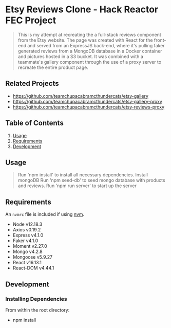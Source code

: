 # Etsy Reviews Clone - Hack Reactor FEC Project

> This is my attempt at recreating the a full-stack reviews component from the Etsy website.
> The page was created with React for the front-end and served from an ExpressJS back-end, where it's pulling faker generated reviews
> from a MongoDB database in a Docker container and pictures hosted in a S3 bucket.
> It was combined with a teammate's gallery component through the use of a proxy server to recreate the entire product page.

## Related Projects

  - https://github.com/teamchupacabramcthundercats/etsy-gallery
  - https://github.com/teamchupacabramcthundercats/etsy-gallery-proxy
  - https://github.com/teamchupacabramcthundercats/etsy-reviews-proxy

## Table of Contents

1. [Usage](#Usage)
1. [Requirements](#requirements)
1. [Development](#development)

## Usage

> Run 'npm install' to install all necessary dependencies.
> Install mongoDB
> Run 'npm seed-db' to seed mongo database with products and reviews.
> Run 'npm run server' to start up the server

## Requirements

An `nvmrc` file is included if using [nvm](https://github.com/creationix/nvm).

- Node v12.18.3
- Axios v0.19.2
- Express v4.1.0
- Faker v4.1.0
- Moment v2.27.0
- Mongo v4.2.8
- Mongoose v5.9.27
- React v16.13.1
- React-DOM v4.44.1

## Development

### Installing Dependencies

From within the root directory:
- npm install

